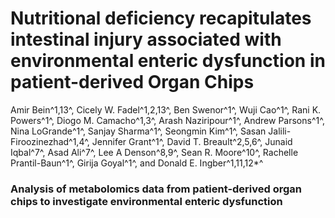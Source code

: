 # Nutritional deficiency recapitulates intestinal injury associated with environmental enteric dysfunction in patient-derived Organ Chips

Amir Bein^1,13^, Cicely W. Fadel^1,2,13^, Ben Swenor^1^, Wuji Cao^1^, Rani K. Powers^1^, Diogo M. Camacho^1,3^, Arash Naziripour^1^, Andrew Parsons^1^, Nina LoGrande^1^, Sanjay Sharma^1^, Seongmin Kim^1^, Sasan Jalili-Firoozinezhad^1,4^, Jennifer Grant^1^, David T. Breault^2,5,6^, Junaid Iqbal^7^, Asad Ali^7^, Lee A Denson^8,9^, Sean R. Moore^10^, Rachelle Prantil-Baun^1^, Girija Goyal^1^, and Donald E. Ingber^1,11,12*^

### Analysis of metabolomics data from patient-derived organ chips to investigate environmental enteric dysfunction
